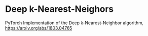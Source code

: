 # Deep k-Nearest-Neighors
PyTorch Implementation of the Deep k-Nearest-Neighbor algorithm, https://arxiv.org/abs/1803.04765
